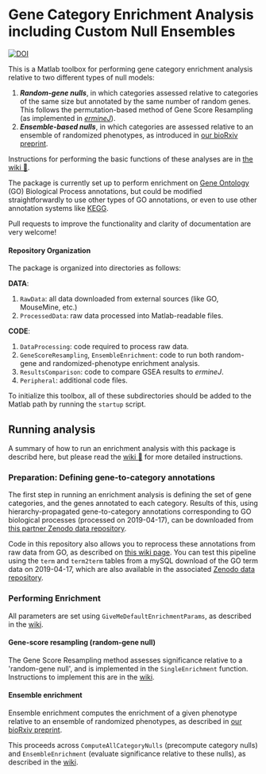 # Gene Category Enrichment Analysis including Custom Null Ensembles

[![DOI](https://zenodo.org/badge/79196471.svg)](https://zenodo.org/badge/latestdoi/79196471)

This is a Matlab toolbox for performing gene category enrichment analysis relative to two different types of null models:
1. ___Random-gene nulls___, in which categories assessed relative to categories of the same size but annotated by the same number of random genes.
   This follows the permutation-based method of Gene Score Resampling (as implemented in [*ermineJ*](https://erminej.msl.ubc.ca/)).
2. ___Ensemble-based nulls___, in which categories are assessed relative to an ensemble of randomized phenotypes, as introduced in [our bioRxiv preprint](https://doi.org/10.1101/2020.04.24.058958).

Instructions for performing the basic functions of these analyses are in [the wiki :notebook:](https://github.com/benfulcher/GeneCategoryEnrichmentAnalysis/wiki).

The package is currently set up to perform enrichment on [Gene Ontology](http://geneontology.org/) (GO) Biological Process annotations, but could be modified straightforwardly to use other types of GO annotations, or even to use other annotation systems like [KEGG](https://www.genome.jp/kegg/).

Pull requests to improve the functionality and clarity of documentation are very welcome!

#### Repository Organization

The package is organized into directories as follows:

__DATA__:
1. `RawData`: all data downloaded from external sources (like GO, MouseMine, etc.)
2. `ProcessedData`: raw data processed into Matlab-readable files.

__CODE__:
1. `DataProcessing`: code required to process raw data.
2. `GeneScoreResampling`, `EnsembleEnrichment`: code to run both random-gene and randomized-phenotype enrichment analysis.
3. `ResultsComparison`: code to compare GSEA results to _ermineJ_.
4. `Peripheral`: additional code files.

To initialize this toolbox, all of these subdirectories should be added to the Matlab path by running the `startup` script.

## Running analysis

A summary of how to run an enrichment analysis with this package is describd here, but please read the [wiki :notebook:](https://github.com/benfulcher/GeneCategoryEnrichmentAnalysis/wiki) for more detailed instructions.

### Preparation: Defining gene-to-category annotations

The first step in running an enrichment analysis is defining the set of gene categories, and the genes annotated to each category.
Results of this, using hierarchy-propagated gene-to-category annotations corresponding to GO biological processes (processed on 2019-04-17), can be downloaded from [this partner Zenodo data repository](https://doi.org/10.5281/zenodo.4460713).

Code in this repository also allows you to reprocess these annotations from raw data from GO, as described on [this wiki page](https://github.com/benfulcher/GeneCategoryEnrichmentAnalysis/wiki/Defining-gene-to-category-annotations).
You can test this pipeline using the `term` and `term2term` tables from a mySQL download of the GO term data on 2019-04-17, which are also available in the associated [Zenodo data repository](https://doi.org/10.5281/zenodo.4460713).

### Performing Enrichment

All parameters are set using `GiveMeDefaultEnrichmentParams`, as described in the [wiki](https://github.com/benfulcher/GeneCategoryEnrichmentAnalysis/wiki/Setting-parameters).

#### Gene-score resampling (random-gene null)

The Gene Score Resampling method assesses significance relative to a 'random-gene null', and is implemented in the `SingleEnrichment` function.
Instructions to implement this are in the [wiki](https://github.com/benfulcher/GeneCategoryEnrichmentAnalysis/wiki/Random-gene-enrichment).

#### Ensemble enrichment

Ensemble enrichment computes the enrichment of a given phenotype relative to an ensemble of randomized phenotypes, as described in [our bioRxiv preprint](https://doi.org/10.1101/2020.04.24.058958).

This proceeds across `ComputeAllCategoryNulls` (precompute category nulls) and `EnsembleEnrichment` (evaluate significance relative to these nulls), as described in the [wiki](https://github.com/benfulcher/GeneCategoryEnrichmentAnalysis/wiki/Ensemble-enrichment).
